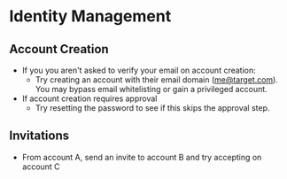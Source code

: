 # Identity Management

## Account Creation
- If you you aren't asked to verify your email on account creation:
  - Try creating an account with their email domain (me@target.com). You may bypass email whitelisting or gain a privileged account.
- If account creation requires approval
  - Try resetting the password to see if this skips the approval step.

## Invitations
- From account A, send an invite to account B and try accepting on account C
